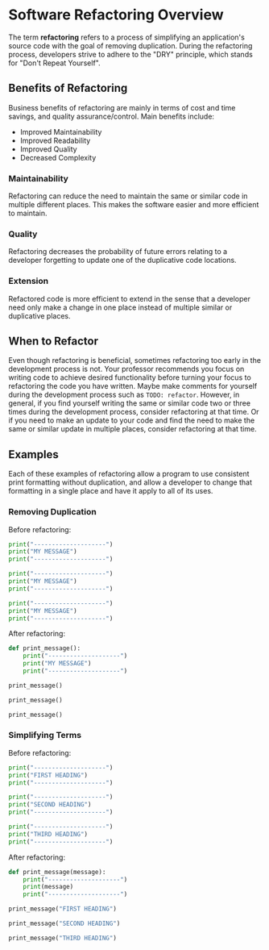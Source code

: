 # Software Refactoring Overview

The term **refactoring** refers to a process of simplifying an application's source code with the goal of removing duplication. During the refactoring process, developers strive to adhere to the "DRY" principle, which stands for "Don't Repeat Yourself".


## Benefits of Refactoring

Business benefits of refactoring are mainly in terms of cost and time savings, and quality assurance/control. Main benefits include:

  + Improved Maintainability
  + Improved Readability
  + Improved Quality
  + Decreased Complexity

### Maintainability

Refactoring can reduce the need to maintain the same or similar code in multiple different places. This makes the software easier and more efficient to maintain.

### Quality

Refactoring decreases the probability of future errors relating to a developer forgetting to update one of the duplicative code locations.

### Extension

Refactored code is more efficient to extend in the sense that a developer need only make a change in one place instead of multiple similar or duplicative places.

## When to Refactor

Even though refactoring is beneficial, sometimes refactoring too early in the development process is not. Your professor recommends you focus on writing code to achieve desired functionality before turning your focus to refactoring the code you have written. Maybe make comments for yourself during the development process such as `TODO: refactor`. However, in general, if you find yourself writing the same or similar code two or three times during the development process, consider refactoring at that time. Or if you need to make an update to your code and find the need to make the same or similar update in multiple places, consider refactoring at that time.

## Examples

Each of these examples of refactoring allow a program to use consistent print formatting without duplication, and allow a developer to change that formatting in a single place and have it apply to all of its uses.

### Removing Duplication

Before refactoring:

```python
print("--------------------")
print("MY MESSAGE")
print("--------------------")

print("--------------------")
print("MY MESSAGE")
print("--------------------")

print("--------------------")
print("MY MESSAGE")
print("--------------------")
```

After refactoring:

```python
def print_message():
    print("--------------------")
    print("MY MESSAGE")
    print("--------------------")

print_message()

print_message()

print_message()
```

### Simplifying Terms

Before refactoring:

```python
print("--------------------")
print("FIRST HEADING")
print("--------------------")

print("--------------------")
print("SECOND HEADING")
print("--------------------")

print("--------------------")
print("THIRD HEADING")
print("--------------------")
```

After refactoring:

```python
def print_message(message):
    print("--------------------")
    print(message)
    print("--------------------")

print_message("FIRST HEADING")

print_message("SECOND HEADING")

print_message("THIRD HEADING")
```
